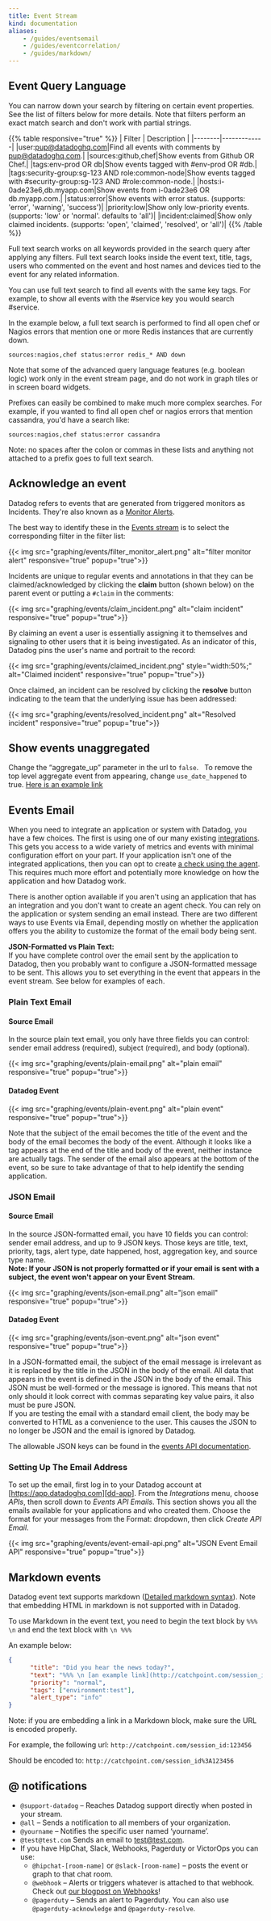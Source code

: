 ```yaml
---
title: Event Stream
kind: documentation
aliases:
    - /guides/eventsemail
    - /guides/eventcorrelation/
    - /guides/markdown/
---
```


## Event Query Language

You can narrow down your search by filtering on certain event properties. See the list of filters below for more details. 
Note that filters perform an exact match search and don't work with partial strings.

{{% table responsive="true" %}}
| Filter | Description |
|--------|-------------|
|user:pup@datadoghq.com|Find all events with comments by pup@datadoghq.com.|
|sources:github,chef|Show events from Github OR Chef.|
|tags:env-prod OR db|Show events tagged with #env-prod OR #db.|
|tags:security-group:sg-123 AND role:common-node|Show events tagged with #security-group:sg-123 AND #role:common-node.|
|hosts:i-0ade23e6,db.myapp.com|Show events from i-0ade23e6 OR db.myapp.com.|
|status:error|Show events with error status. (supports: 'error', 'warning', 'success')|
|priority:low|Show only low-priority events. (supports: 'low' or 'normal'. defaults to 'all')|
|incident:claimed|Show only claimed incidents. (supports: 'open', 'claimed', 'resolved', or 'all')|
{{% /table %}}

Full text search works on all keywords provided in the search query after applying any filters. Full text search looks inside the event text, title, tags, users who commented on the event and host names and devices tied to the event for any related information.  

You can use full text search to find all events with the same key tags. For example, to show all events with the #service key you would search #service.  

In the example below, a full text search is performed to find all open chef or Nagios errors that mention one or more Redis instances that are currently down.

`sources:nagios,chef status:error redis_* AND down`

Note that some of the advanced query language features (e.g. boolean logic) work only in the event stream page, and do not work in graph tiles or in screen board widgets.

Prefixes can easily be combined to make much more complex searches.  For example, if you wanted to find all open chef or nagios errors that mention cassandra, you'd have a search like:

`sources:nagios,chef status:error cassandra`

Note: no spaces after the colon or commas in these lists and anything not attached to a prefix goes to full text search.

## Acknowledge an event

Datadog refers to events that are generated from triggered monitors as Incidents. They're also known as a [Monitor Alerts](/monitors/).  

The best way to identify these in the [Events stream](/graphing/event_stream) is to select the corresponding filter in the filter list:

{{< img src="graphing/events/filter_monitor_alert.png" alt="filter monitor alert" responsive="true" popup="true">}}

Incidents are unique to regular events and annotations in that they can be claimed/acknowledged by clicking the **claim** button (shown below) on the parent event or putting a `#claim` in the comments:  

{{< img src="graphing/events/claim_incident.png" alt="claim incident" responsive="true" popup="true">}}

By claiming an event a user is essentially assigning it to themselves and signaling to other users that it is being investigated. As an indicator of this, Datadog pins the user's name and portrait to the record:  

{{< img src="graphing/events/claimed_incident.png" style="width:50%;" alt="Claimed incident" responsive="true" popup="true">}}

Once claimed, an incident can be resolved by clicking the **resolve** button indicating to the team that the underlying issue has been addressed:

{{< img src="graphing/events/resolved_incident.png" alt="Resolved incident" responsive="true" popup="true">}}

## Show events unaggregated

Change the “aggregate_up” parameter in the url to `false`.  
To remove the top level aggregate event from appearing, change `use_date_happened` to true. [Here is an example link](https://app.datadoghq.com/event/stream?show_private=true&aggregate_up=false&use_date_happened=true&per_page=30&display_timeline=true&from_ts=1418047200000&to_ts=1418050800000&incident=true&codemirror_editor=true&live=true&bucket_size=60000)

## Events Email

When you need to integrate an application or system with Datadog, you have a
few choices. The first is using one of our many existing [integrations][integrations].  
This gets you access to a wide variety of metrics and events with minimal
configuration effort on your part. If your application isn't one of the
integrated applications, then you can opt to create [a check using the agent][agentcheck].  
This requires much more effort and potentially more knowledge on how the
application and how Datadog work.  

There is another option available if you aren't using an application that has
an integration and you don't want to create an agent check. You can rely on
the application or system sending an email instead. There are two different ways to use Events via Email, depending mostly on whether the application offers you the ability to customize the format of the email body being sent.

<div class="alert alert-info">
<b>JSON-Formatted vs Plain Text:</b> <br>
If you have complete control over the email sent by the application to Datadog, then you probably want to configure a JSON-formatted message to be sent.
This allows you to set everything in the event that appears in the event
stream. See below for examples of each.
</div>

### Plain Text Email
#### Source Email

In the source plain text email, you only have three fields you can control: sender
email address (required), subject (required), and body (optional).

{{< img src="graphing/events/plain-email.png" alt="plain email" responsive="true" popup="true">}}

#### Datadog Event

{{< img src="graphing/events/plain-event.png" alt="plain event" responsive="true" popup="true">}}

Note that the subject of the email becomes the title of the event and the body
of the email becomes the body of the event. Although it looks like a tag appears
at the end of the title and body of the event, neither instance are actually
tags. The sender of the email also appears at the bottom of the event, so be sure
to take advantage of that to help identify the sending application.

### JSON Email
#### Source Email

In the source JSON-formatted email, you have 10 fields you can control: sender
email address, and up to 9 JSON keys. Those keys are title, text, priority, tags, alert type,  date happened,  host, aggregation key, and source type name.  
**Note: If your JSON is not properly formatted or if your email is sent with a subject, the event won't appear on your Event Stream.**

{{< img src="graphing/events/json-email.png" alt="json email" responsive="true" popup="true">}}

#### Datadog Event

{{< img src="graphing/events/json-event.png" alt="json event" responsive="true" popup="true">}}

In a JSON-formatted email, the subject of the email message is irrelevant as it
is replaced by the title in the JSON in the body of the email. All data that appears in the event is defined in the JSON in the body of the email. This JSON must be well-formed or the message is ignored. This means that not only should it look correct with commas separating key value pairs, it also must be pure JSON.  
If you are testing the email with a standard email client, the body may be converted to HTML as a convenience to the user. This causes the JSON to no longer be JSON and the email is ignored by Datadog.

The allowable JSON keys can be found in the [events API documentation][eventsapi].

### Setting Up The Email Address

To set up the email, first log in to your Datadog account at
[https://app.datadoghq.com][dd-app]. From the *Integrations* menu, choose *APIs*, then scroll down to *Events API Emails*. This section shows you all the emails available for your applications and who created them. Choose the format for your messages from the Format: dropdown, then click *Create API Email*.

{{< img src="graphing/events/event-email-api.png" alt="JSON Event Email API" responsive="true" popup="true">}}

[integrations]: /integrations
[agentcheck]: /agent/agent_checks
[eventsapi]: /api/#events
[dd-app]: https://app.datadoghq.com

## Markdown events
Datadog event text supports markdown ([Detailed markdown syntax](http://daringfireball.net/projects/markdown/syntax#lin)).
Note that embedding HTML in markdown is not supported with in Datadog.

To use Markdown in the event text, you need to begin the text block by `%%% \n` and end the text block with `\n %%%`

An example below:
```json
{
      "title": "Did you hear the news today?",
      "text": "%%% \n [an example link](http://catchpoint.com/session_id \"Title\") \n %%%",
      "priority": "normal",
      "tags": ["environment:test"],
      "alert_type": "info"
}
```

Note: if you are embedding a link in a Markdown block, make sure the URL is encoded properly.

For example, the following url: `http://catchpoint.com/session_id:123456`

Should be encoded to: `http://catchpoint.com/session_id%3A123456`

## @ notifications

* `@support-datadog` – Reaches Datadog support directly when posted in your stream.
* `@all` – Sends a notification to all members of your organization.
* `@yourname` – Notifies the specific user named ‘yourname’.
* `@test@test.com` Sends an email to test@test.com.
* If you have HipChat, Slack, Webhooks, Pagerduty or VictorOps you can use:
    * `@hipchat-[room-name]` or `@slack-[room-name]` – posts the event or graph to that chat room.
    * `@webhook` – Alerts or triggers whatever is attached to that webhook. Check out [our blogpost on Webhooks][events-1]!
    * `@pagerduty` – Sends an alert to Pagerduty. You can also use `@pagerduty-acknowledge` and `@pagerduty-resolve`.

[events-1]: https://www.datadoghq.com/blog/send-alerts-sms-customizable-webhooks-twilio


